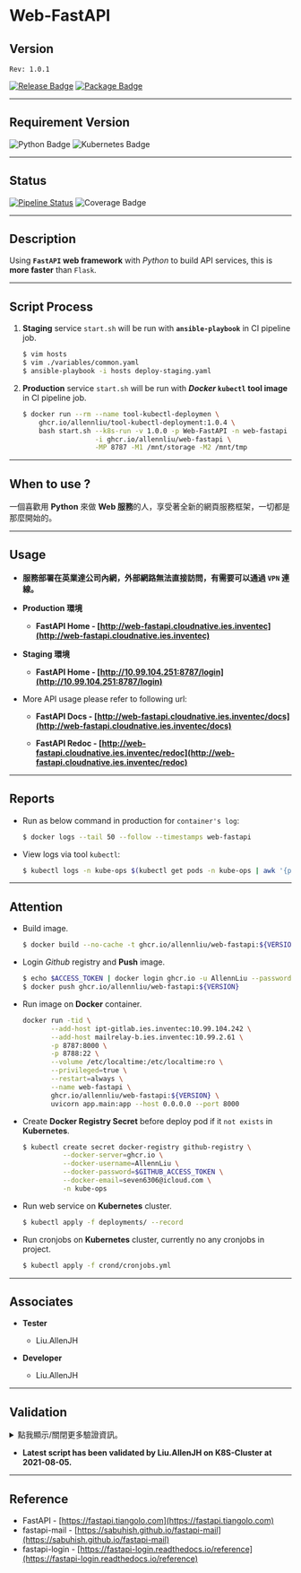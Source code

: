 Web-FastAPI
==================

## Version
`Rev: 1.0.1`

[![Release Badge](https://img.shields.io/endpoint?url=https://gist.githubusercontent.com/AllennLiu/0bf7d0bf3675b35eaa46fffc60b4ade0/raw/Web-FastAPI-release.json)](https://github.com/AllennLiu/Web-FastAPI/releases) [![Package Badge](https://img.shields.io/endpoint?url=https://gist.githubusercontent.com/AllennLiu/ab6dc65e1bc6049b57a18f32124f2ce7/raw/Web-FastAPI-package.json)](https://github.com/AllennLiu/Web-FastAPI/pkgs/container/web-fastapi)

---

## Requirement Version
![Python Badge](https://img.shields.io/endpoint?url=https://gist.githubusercontent.com/AllennLiu/ff710dd6f378c7d82792f9429f65ab31/raw/Python%2520Version&logoColor=violet) ![Kubernetes Badge](https://img.shields.io/endpoint?url=https://gist.githubusercontent.com/AllennLiu/afa8c412f07d7457a79fc0697b816c67/raw/3c75f9fbb513a8ded6d37a83d600422667a6644f/Kubernetes%2520Badge)

---

## Status

[![Pipeline Status](https://github.com/AllennLiu/Web-FastAPI/actions/workflows/docker-image.yml/badge.svg)](https://github.com/AllennLiu/Web-FastAPI/actions/workflows/docker-image.yml) ![Coverage Badge](https://img.shields.io/endpoint?url=https://gist.githubusercontent.com/AllennLiu/cdc11bececff228f66cebd39b8b588dc/raw/Web-FastAPI__heads_main.json&logoColor=9cf)

---

## Description

Using **`FastAPI` web framework** with _Python_ to build API services, this is **more faster** than `Flask`.

---

## Script Process

  1. **Staging** service `start.sh` will be run with **`ansible-playbook`** in CI pipeline job.

      ```bash
      $ vim hosts
      $ vim ./variables/common.yaml
      $ ansible-playbook -i hosts deploy-staging.yaml
      ```

  2. **Production** service `start.sh` will be run with **_Docker_ `kubectl` tool image** in CI pipeline job.

      ```bash
      $ docker run --rm --name tool-kubectl-deploymen \
          ghcr.io/allennliu/tool-kubectl-deployment:1.0.4 \
          bash start.sh --k8s-run -v 1.0.0 -p Web-FastAPI -n web-fastapi \
                        -i ghcr.io/allennliu/web-fastapi \
                        -MP 8787 -M1 /mnt/storage -M2 /mnt/tmp
      ```

---

## When to use ?

一個喜歡用 **Python** 來做 **Web 服務**的人，享受著全新的網頁服務框架，一切都是那麼開始的。

---

## Usage

  - **服務部署在英業達公司內網，外部網路無法直接訪問，有需要可以通過 `VPN` 連線。**

  - **Production 環境**

    - **FastAPI Home - [http://web-fastapi.cloudnative.ies.inventec](http://web-fastapi.cloudnative.ies.inventec)**

  - **Staging 環境**

    - **FastAPI Home - [http://10.99.104.251:8787/login](http://10.99.104.251:8787/login)**

  - More API usage please refer to following url:

    - **FastAPI Docs  - [http://web-fastapi.cloudnative.ies.inventec/docs](http://web-fastapi.cloudnative.ies.inventec/docs)**

    - **FastAPI Redoc - [http://web-fastapi.cloudnative.ies.inventec/redoc](http://web-fastapi.cloudnative.ies.inventec/redoc)**


---

## Reports

  - Run as below command in production for `container's log`:

    ```bash
    $ docker logs --tail 50 --follow --timestamps web-fastapi
    ```

  - View logs via tool `kubectl`:

    ```bash
    $ kubectl logs -n kube-ops $(kubectl get pods -n kube-ops | awk '{print $2}' | grep -E '^web-fastapi\-[a-zA-Z0-9]+\-[a-zA-Z0-9]+$')
    ```

---

## Attention

  - Build image.

    ```bash
    $ docker build --no-cache -t ghcr.io/allennliu/web-fastapi:${VERSION} .
    ```

  - Login _Github_ registry and **Push** image.

    ```bash
    $ echo $ACCESS_TOKEN | docker login ghcr.io -u AllennLiu --password-stdin
    $ docker push ghcr.io/allennliu/web-fastapi:${VERSION}
    ```

  - Run image on **Docker** container.

    ```bash
    docker run -tid \
           --add-host ipt-gitlab.ies.inventec:10.99.104.242 \
           --add-host mailrelay-b.ies.inventec:10.99.2.61 \
           -p 8787:8000 \
           -p 8788:22 \
           --volume /etc/localtime:/etc/localtime:ro \
           --privileged=true \
           --restart=always \
           --name web-fastapi \
           ghcr.io/allennliu/web-fastapi:${VERSION} \
           uvicorn app.main:app --host 0.0.0.0 --port 8000
    ```

  - Create **Docker Registry Secret** before deploy pod if it `not exists` in **Kubernetes**.

    ```bash
    $ kubectl create secret docker-registry github-registry \
              --docker-server=ghcr.io \
              --docker-username=AllennLiu \
              --docker-password=$GITHUB_ACCESS_TOKEN \
              --docker-email=seven6306@icloud.com \
              -n kube-ops
    ```

  - Run web service on **Kubernetes** cluster.

    ```bash
    $ kubectl apply -f deployments/ --record
    ```

  - Run cronjobs on **Kubernetes** cluster, currently no any cronjobs in project.

    ```bash
    $ kubectl apply -f crond/cronjobs.yml
    ```

---

## Associates

  - **Tester**
    - Liu.AllenJH

  - **Developer**
    - Liu.AllenJH

---

## Validation

<details>
<summary>點我顯示/關閉更多驗證資訊。</summary>
<ul>
  <li>None.</li>
</ul>
</details>

  - **Latest script has been validated by Liu.AllenJH on K8S-Cluster at 2021-08-05.**

---

## Reference

  - FastAPI - [https://fastapi.tiangolo.com](https://fastapi.tiangolo.com)
  - fastapi-mail - [https://sabuhish.github.io/fastapi-mail](https://sabuhish.github.io/fastapi-mail)
  - fastapi-login - [https://fastapi-login.readthedocs.io/reference](https://fastapi-login.readthedocs.io/reference)
